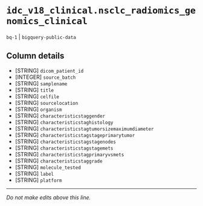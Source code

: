 # `idc_v18_clinical.nsclc_radiomics_genomics_clinical`
`bq-1` | `bigquery-public-data`

## Column details
* [STRING]    `dicom_patient_id`
* [INTEGER]   `source_batch`
* [STRING]    `samplename`
* [STRING]    `title`
* [STRING]    `celfile`
* [STRING]    `sourcelocation`
* [STRING]    `organism`
* [STRING]    `characteristicstaggender`
* [STRING]    `characteristicstaghistology`
* [STRING]    `characteristicstagtumorsizemaximumdiameter`
* [STRING]    `characteristicstagstageprimarytumor`
* [STRING]    `characteristicstagstagenodes`
* [STRING]    `characteristicstagstagemets`
* [STRING]    `characteristicstagprimaryvsmets`
* [STRING]    `characteristicstaggrade`
* [STRING]    `molecule_tested`
* [STRING]    `label`
* [STRING]    `platform`

-------------------------------------------------------------------------------
*Do not make edits above this line.*
